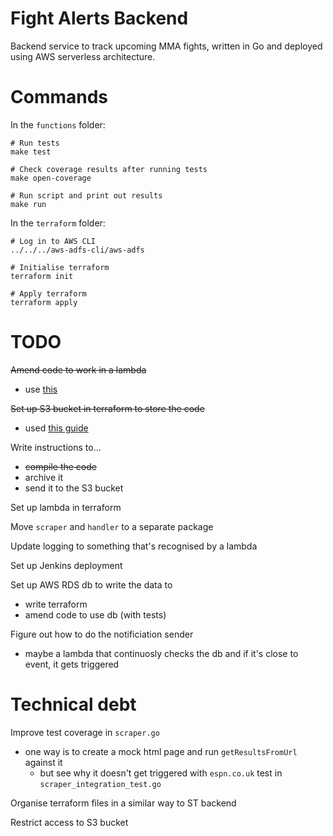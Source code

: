 # Fight Alerts Backend

Backend service to track upcoming MMA fights, written in Go and deployed using AWS serverless architecture.

# Commands

In the `functions` folder:

```
# Run tests
make test

# Check coverage results after running tests
make open-coverage

# Run script and print out results
make run
```

In the `terraform` folder:

```
# Log in to AWS CLI
../../../aws-adfs-cli/aws-adfs

# Initialise terraform
terraform init

# Apply terraform
terraform apply
```

# TODO

~~Amend code to work in a lambda~~
- use [this](https://levelup.gitconnected.com/setup-your-go-lambda-and-deploy-with-terraform-9105bda2bd18)

~~Set up S3 bucket in terraform to store the code~~
- used [this guide](https://learn.hashicorp.com/tutorials/terraform/lambda-api-gateway)

Write instructions to...
- ~~compile the code~~
- archive it
- send it to the S3 bucket

Set up lambda in terraform

Move `scraper` and `handler` to a separate package

Update logging to something that's recognised by a lambda

Set up Jenkins deployment

Set up AWS RDS db to write the data to
- write terraform
- amend code to use db (with tests)

Figure out how to do the notificiation sender
- maybe a lambda that continuosly checks the db and if it's close to event, it gets triggered

# Technical debt

Improve test coverage in `scraper.go`
- one way is to create a mock html page and run `getResultsFromUrl` against it
    - but see why it doesn't get triggered with `espn.co.uk` test in `scraper_integration_test.go`

Organise terraform files in a similar way to ST backend

Restrict access to S3 bucket